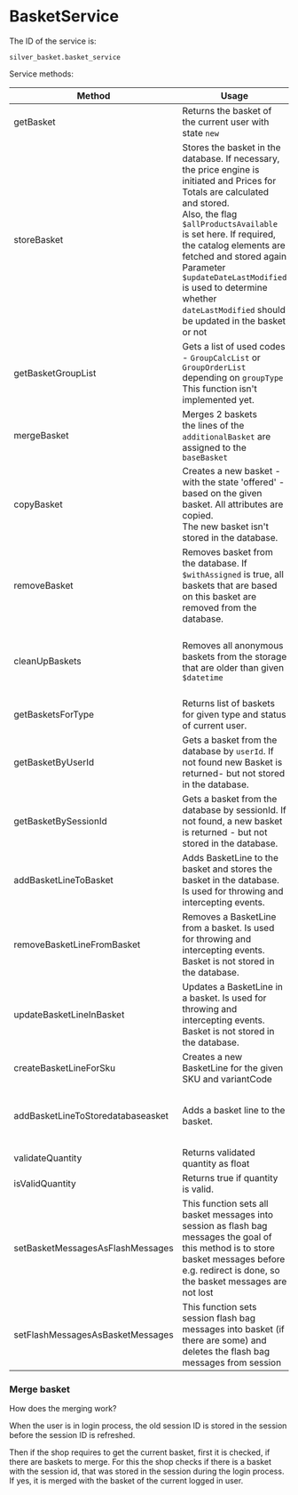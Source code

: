 # BasketService

The ID of the service is:

`silver_basket.basket_service`

Service methods:

|Method|Usage|Parameters|Return|
|--- |--- |--- |--- |
|getBasket|Returns the basket of the current user with state `new`|Request $request</br>string $state|Basket|
|storeBasket|Stores the basket in the database. If necessary, the price engine is initiated and Prices for Totals are calculated and stored.</br>Also, the flag `$allProductsAvailable` is set here. If required, the catalog elements are fetched and stored again</br>Parameter `$updateDateLastModified` is used to determine whether `dateLastModified` should be updated in the basket or not|Basket $basket</br>updateDateLastModified|Basket - stored $basket|
|getBasketGroupList|Gets a list of used codes - `GroupCalcList` or `GroupOrderList` depending on `groupType`</br>This function isn't implemented yet.|Basket $basket, $groupType|array - list of used codes|
|mergeBasket|Merges 2 baskets</br>the lines of the `additionalBasket` are assigned to the `baseBasket`|Basket $baseBasket, Basket $additionalBasket|Basket - merged basket|
|copyBasket|Creates a new basket - with the state 'offered' - based on the given basket. All attributes are copied.</br>The new basket isn't stored in the database.|Basket $originBasket|Basket - copied basket|
|removeBasket|Removes basket from the database. If `$withAssigned` is true, all baskets that are based on this basket are removed from the database.|Basket $basket, $withAssigned = false||
|cleanUpBaskets|Removes all anonymous baskets from the storage that are older than given `$datetime`|\Datetime $datetime|int - count of the removed baskets</br>in failure null|
|getBasketsForType|Returns list of baskets for given type and status of current user.|Request $request, string $basketType, string $state|Basket[]|
|getBasketByUserId|Gets a basket from the database by `userId`. If not found new Basket  is returned- but not stored in the database.|$userId, $type, $state, $name = null, $splittingCode = null|Basket - found or new basket|
|getBasketBySessionId|Gets a basket from the database by sessionId. If not found, a new basket is returned - but not stored in the database.|$sessionId, $type, $state, $name = null, $splittingCode = null|Basket - found or new basket|
|addBasketLineToBasket|Adds BasketLine to the basket and stores the basket in the database. Is used for throwing and intercepting events.|Basket $basket, $sku, $quantity, $variantCode = null||
|removeBasketLineFromBasket|Removes a BasketLine from a basket. Is used for throwing and intercepting events. Basket is not stored in the database.|Basket $basket, BasketLine $basketLine||
|updateBasketLineInBasket|Updates a BasketLine in a basket. Is used for throwing and intercepting events. Basket is not stored in the database.|Basket $basket, BasketLine $basketLine, $increase = false||
|createBasketLineForSku|Creates a new BasketLine for the given SKU and variantCode|Basket $basket, $sku, $quantity, $variantCode = null|BasketLine|
|addBasketLineToStoredatabaseasket|Adds a basket line to the basket.|Basket $basket</br>$basketType</br>$sku</br>$quantity</br>null\|string $variantCode</br>null\|array $dataMap||
|validateQuantity|Returns validated quantity as float|string $quantity|float|string|
|isValidQuantity|Returns true if quantity is valid.|string $quantity|bool|
|setBasketMessagesAsFlashMessages|This function sets all basket messages into session as flash bag messages the goal of this method is to store basket messages before e.g. redirect is done, so the basket messages are not lost|Basket $basket|void|
|setFlashMessagesAsBasketMessages|This function sets session flash bag messages into basket (if there are some) and deletes the flash bag messages from session|Basket $basket|void|

### Merge basket

How does the merging work?

When the user is in login process, the old session ID is stored in the session before the session ID is refreshed.

Then if the shop requires to get the current basket, first it is checked, if there are baskets to merge. For this the shop checks if there is a basket with the session id, that was stored in the session during the login process. If yes, it is merged with the basket of the current logged in user.
